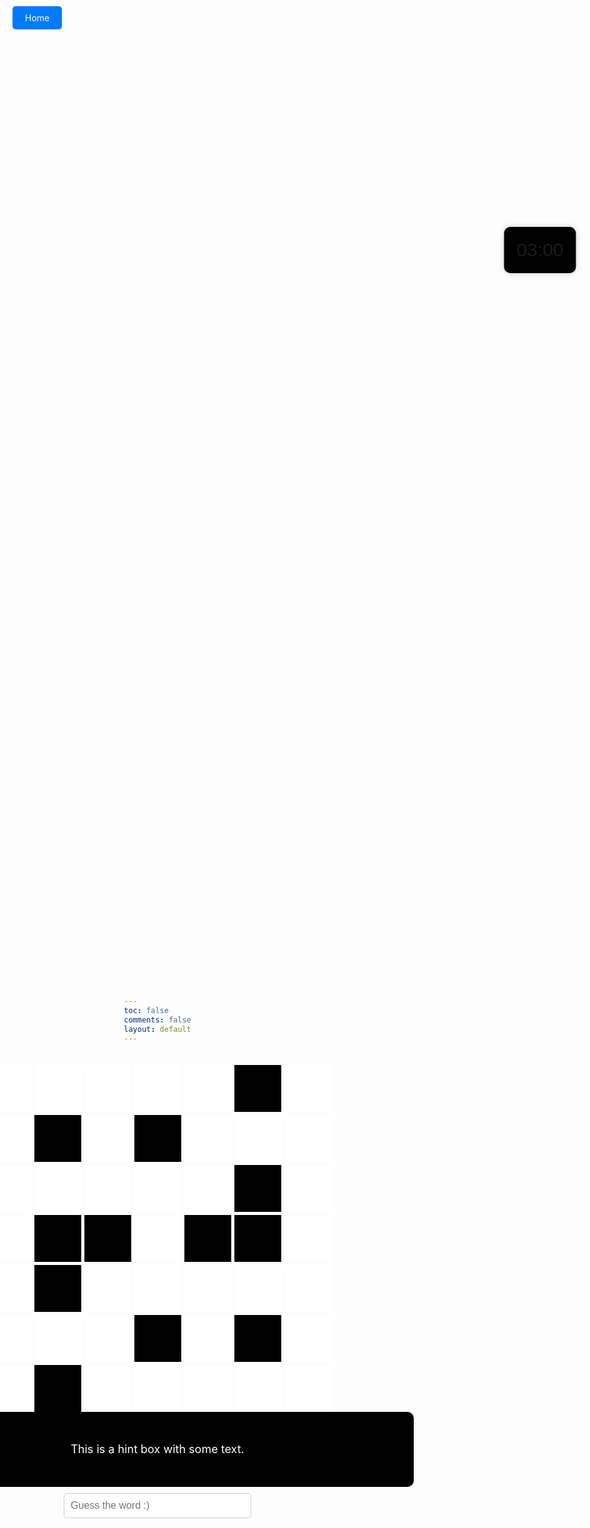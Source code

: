 ```yaml
---
toc: false
comments: false
layout: default
---
```


<html lang="en">
<head>
<meta charset="UTF-8">
<meta name="viewport" content="width=device-width, initial-scale=1.0">
<title>Gray Boxes</title>
<style>
    body {
        margin: 0;
        padding: 0;
        height: 100vh;
        background-image: url('https://wallpapers.com/images/hd/plain-black-background-02fh7564l8qq4m6d.jpg');
        background-size: cover; /* Cover the entire background */
        background-position: center; /* Center the background image */
        display: flex;
        flex-direction: column; /* Change to column layout */
        justify-content: center; /* Center content vertically */
        align-items: center; /* Center content horizontally */
        margin-top: 5px;
    }
        .home-button {
        position: fixed;
        top: 20px;
        left: 20px;
        z-index: 9999;
    }
    .home-button a {
        text-decoration: none;
        color: white;
        background-color: #007bff;
        padding: 10px 20px;
        border-radius: 5px;
    }
    .home-button a:hover {
        background-color: #0056b3;
    }
    .container {
        display: grid;
        grid-template-columns: repeat(7, 75px); /* Adjust box width */
        grid-template-rows: repeat(7, 75px); /* Adjust box height */
        gap: 5px; /* Smaller gap between boxes */
    }
    .whitebox {
        position: relative;
        background-color: white; /* Light gray */
        width: 75px; /* Adjust box width */
        height: 75px; /* Adjust box height */
        font-size: 24px; /* Make font size bigger */
        color: red; /* Set text color to light blue */
        font-weight: bold; /* Make text bold */
        display: flex;
        justify-content: center;
        align-items: center;
        cursor: text; /* Set cursor to text */
    }
    .number {
        position: absolute;
        top: 5px;
        left: 5px;
        color: black; /* Set number color to black */
        font-size: 16px; /* Make font size smaller */
    }
    .letter {
        display: flex;
        justify-content: center;
        align-items: center;
        width: 100%;
        height: 100%;
        visibility: visible;
    }
    .blackbox {
        background-color: black; /* Light gray */
        width: 75px; /* Adjust box width */
        height: 75px; /* Adjust box height */
    }
    #game-container {
        display: flex;
        flex-direction: column;
        align-items: center;
        margin-top: 20px; /* Adjust the top margin as needed */
    }
    .hint-box {
        background-color: black;
        color: white;
        border-radius: 10px;
        padding: 10px;
        font-size: 18px;
        width: 800px;
        height: 100px;
        display: flex;
        justify-content: center;
        align-items: center;
        text-align: center;
    }
    .input-box {
        padding: 10px;
        border-radius: 5px;
        border: 1px solid #ccc;
        font-size: 16px;
        width: 300px;
        margin-top: 10px;
    }
       .timer-box {
        position: fixed;
        top: 10%;
        left: 90%;
        transform: translate(-50%, -50%);
        background-color: black;
        padding: 20px;
        border-radius: 10px;
        box-shadow: 0 0 10px rgba(0, 0, 0, 0.2);
        font-size: 30px;
        font-family: Verdana, sans-serif;
        }
</style>
</head>
<body>
<div id="game-container">
    <div class="container">
        <!-- 81 white and black boxes -->
        <div class="whitebox" id="box1"><span class="number"></span></div>
        <div class="whitebox" id="box2"><span class="number"></span></div>
        <div class="whitebox" id="box3"><span class="number"></span></div>
        <div class="whitebox" id="box4"><span class="number"></span></div>
        <div class="whitebox" id="box5"><span class="number"></span></div>
        <div class="blackbox"></div>
        <div class="whitebox" id="box6"><span class="number"></span></div>
        <div class="whitebox" id="box7"><span class="number"></span></div>
        <div class="blackbox"></div>
        <div class="whitebox" id="box8"><span class="number"></span></div>
        <div class="blackbox"></div>
        <div class="whitebox" id="box9"><span class="number"></span></div>
        <div class="whitebox" id="box10"><span class="number"></span></div>
        <div class="whitebox" id="box11"><span class="number"></span></div>
       <div class="whitebox" id="box12"><span class="number"></span></div>
       <div class="whitebox" id="box13"><span class="number"></span></div>
       <div class="whitebox" id="box14"><span class="number"></span></div>
        <div class="whitebox" id="box15"><span class="number"></span></div>
        <div class="whitebox" id="box16"><span class="number"></span></div>
        <div class="blackbox"></div>
        <div class="whitebox" id="box17"><span class="number"></span></div>
        <div class="whitebox" id="box18"><span class="number"></span></div>
        <div class="blackbox"></div>
        <div class="blackbox"></div>
        <div class="whitebox" id="box19"><span class="number"></span></div>
        <div class="blackbox"></div>
        <div class="blackbox"></div>
        <div class="whitebox" id="box20"><span class="number"></span></div>
        <div class="whitebox" id="box21"><span class="number"></span></div>
        <div class="blackbox"></div>
       <div class="whitebox" id="box22"><span class="number"></span></div>
       <div class="whitebox" id="box23"><span class="number"></span></div>
        <div class="whitebox" id="box24"><span class="number"></span></div>
        <div class="whitebox" id="box25"><span class="number"></span></div>
        <div class="whitebox" id="box26"><span class="number"></span></div>
        <div class="whitebox" id="box27"><span class="number"></span></div>
        <div class="whitebox" id="box28"><span class="number"></span></div>
        <div class="whitebox" id="box29"><span class="number"></span></div>
        <div class="blackbox"></div>
        <div class="whitebox" id="box30"><span class="number"></span></div>
        <div class="blackbox"></div>
        <div class="whitebox" id="box31"><span class="number"></span></div>
        <div class="whitebox" id="box32"><span class="number"></span></div>
        <div class="blackbox"></div>
        <div class="whitebox" id="box33"><span class="number"></span></div>
        <div class="whitebox" id="box34"><span class="number"></span></div>   
        <div class="whitebox" id="box35"><span class="number"></span></div>
        <div class="whitebox" id="box36"><span class="number"></span></div>
        <div class="whitebox" id="box37"><span class="number"></span></div>
    </div>
    <div class="hint-box">
    This is a hint box with some text.
</div>
    <div class="home-button">
        <a href="http://127.0.0.1:4100/ByteJam/2024/02/08/Main.html">Home</a>
    </div>
<input type="text" class="input-box" placeholder="Guess the word :)" autocomplete="off">
</div>
        <div class="timer-box" id="timer">03:00</div>

<script>
    // Your existing JavaScript code here
    const boxLetterMapping = {
        box1: 'S',
        box2: 'A',
        box3: 'F',
        box4: 'E',
        box5: 'R',
        box6: 'A',
        box7: 'E',
        box8: 'L',
        box9: 'O',
        box10: 'L',
        box11: 'D',
        box12: 'A',
        box13: 'M',
        box14: 'U',
        box15: 'S',
        box16: 'E',
        box17: 'O',
        box18: 'S',
        box19: 'I',
        box20: 'R',
        box21: 'I',
        box22: 'S',
        box23: 'P',
        box24: 'A',
        box25: 'I',
        box26: 'N',
        box27: 'D',
        box28: 'I',
        box29: 'P',
        box30: 'L',
        box31: 'E',
        box32: 'E',
        box33: 'Y',
        box34: 'I',
        box35: 'E',
        box36: 'L',
        box37: 'D',
    };
    const wordHints = {
        Across: {
            1: "Provides security, or a sense of feeling more secured",
            6: "Entertain and bring joy",
            8: "European country famous for its cuisine and culture (Beside Portugal)",
            10: "Lower briefly into a liquid, also a type of sauce",
            11: "Give way or surrender",
            5: "Not new; ancient or aged"
        },
        Down: {
            1.1: "Coastal area where the land meets the sea",
            2: "Seasonal illness caused by viruses",
            4: "Decorated or embellished",
            7: "Drink slowly in small quantities through a straw",
            9: "Type of alcoholic beverage brewed from malt and hops"
        }
    };
    const hintBoxMapping = {
        1: ['box1', 'box2', 'box3', 'box4', 'box5'], 
        1.1: ['box1','box7', 'box12', 'box18', 'box21', 'box27', 'box32'],
        6: ['box12', 'box13', 'box14', 'box15', 'box16'], 
        8: ['box22', 'box23', 'box24', 'box25', 'box26'], 
        10: ['box27', 'box28', 'box29'], 
        11: ['box33', 'box34', 'box35', 'box36', 'box37'], 
        5: ['box9', 'box10', 'box11'],
        2: ['box3', 'box8', 'box14'],
        4: ['box6', 'box11', 'box17', 'box20', 'box26', 'box31', 'box37'],
        7: ['box15', 'box19', 'box23'],
        9: ['box24', 'box30', 'box35']
    };
    Object.keys(wordHints).forEach(direction => {
        Object.keys(wordHints[direction]).forEach(hintNumber => {
            const letters = hintBoxMapping[hintNumber].map(box => boxLetterMapping[box]);
            const hint = wordHints[direction][hintNumber];
            console.log(`The word is ${letters.join('')} and its hint is: ${hint}`);
        });
    });
// Function to check if the user input matches the correct word for the displayed hint
let totalQuestionsAnswered = 0;
let currentWordHints;
let acrossWordsCompleted = false; // Initialize acrossWordsCompleted
let downWordsCompleted = false;
let correctAnswerCounter = 0;
let hintIndex = 1;
// Function to check if the user input matches the correct word for the displayed hint
// Function to check if the user input matches the correct word for the displayed hint
function checkAnswer() {
    const userInput = document.querySelector('.input-box').value.trim().toUpperCase();
    const displayedHint = document.querySelector('.hint-box').innerText.trim();
    const hintNumber = parseInt(document.querySelector('.hint-box').getAttribute('data-hint'));
    if (!hintNumber) {
        console.log("No hint provided.");
        return;
    }
    if (!currentWordHints) {
        currentWordHints = wordHints['Across'];
        currentWordDirection = 'Across';
    }
    if (acrossWordsCompleted && !downWordsCompleted && currentWordDirection !== 'Down') {
        currentWordHints = wordHints['Down'];
        currentWordDirection = 'Down';
    }
    currentWordKey = Object.keys(currentWordHints).find(key => currentWordHints[key] === displayedHint);
    const correctLetters = hintBoxMapping[currentWordKey].map(box => boxLetterMapping[box]).join('');
    console.log("User Input:", userInput);
    console.log("Correct Word:", correctLetters);
    if (userInput === correctLetters) {
        correctAnswerCounter++;
        // If the answer is correct, display the word on the crossword
        hintBoxMapping[currentWordKey].forEach(boxId => {
            document.getElementById(boxId).innerText = boxLetterMapping[boxId];
        });
        console.log("Congratulations! You got it right!");
        // Clear the input box
        document.querySelector('.input-box').value = '';
        // Move to the next hint if available, or move to the next word
        const nextHintNumber = hintNumber + 1;
        const nextHint = currentWordHints[nextHintNumber];
        if (nextHint) {
            document.querySelector('.hint-box').innerText = nextHint;
            document.querySelector('.hint-box').setAttribute('data-hint', nextHintNumber);
        } else {
            totalQuestionsAnswered++;
            // If there are no more hints for this direction, mark the word as completed
            if (currentWordDirection === 'Across') {
                const nextWordKeys = Object.keys(currentWordHints);
                const nextWordIndex = nextWordKeys.indexOf(currentWordKey) + 1;
                const nextWordKey = nextWordKeys[nextWordIndex];
                // Check if all words have been completed
                if (acrossWordsCompleted && downWordsCompleted) {
                    console.log("All words completed.");
                    console.log("Well done! All words guessed correctly!");
                    // Change hint box background color to black
                    document.querySelector('.hint-box').style.backgroundColor = 'black';
                    // Display "Well done! All words guessed correctly!" in the console
                    console.log("Well done! All words guessed correctly!");
                    return;
                }
                if (nextWordKey) {
                    const nextWordHint = currentWordHints[nextWordKey];
                    document.querySelector('.hint-box').innerText = nextWordHint;
                    document.querySelector('.hint-box').setAttribute('data-hint', nextWordKey);
                    // Clear the input box and perform any other actions for the next word
                    document.querySelector('.input-box').value = '';
                    console.log("Moving to the next word.");
                } else {
                    console.log("All across words completed.");
                    acrossWordsCompleted = true;
                    if (!downWordsCompleted) {
                        currentWordHints = wordHints['Down'];
                        currentWordDirection = 'Down';
                        const firstDownHint = currentWordHints[Object.keys(currentWordHints)[0]];
                        const firstDownHintNumber = Object.keys(currentWordHints)[0];
                        document.querySelector('.hint-box').innerText = firstDownHint;
                        document.querySelector('.hint-box').setAttribute('data-hint', firstDownHintNumber);
                        // Clear the input box and perform any other actions for the next word
                        document.querySelector('.input-box').value = '';
                        console.log("Moving to the down words.");
                    } else {
                        console.log("All words completed.");
                        console.log("Well done! All words guessed correctly!");
                        // Change hint box background color to black
                        document.querySelector('.hint-box').style.backgroundColor = 'black';
                        // Display "Well done! All words guessed correctly!" in the console
                        console.log("Well done! All words guessed correctly!");
                        // Perform any necessary actions if all words are completed
                    }
                }
            } else if (currentWordDirection === 'Down') {
                const nextWordKeys = Object.keys(currentWordHints);
                const nextWordIndex = nextWordKeys.indexOf(currentWordKey) + 1;
                const nextWordKey = nextWordKeys[nextWordIndex];
                if (nextWordKey) {
                    const nextWordHint = currentWordHints[nextWordKey];
                    document.querySelector('.hint-box').innerText = nextWordHint;
                    document.querySelector('.hint-box').setAttribute('data-hint', nextWordKey);
                    // Clear the input box and perform any other actions for the next word
                    document.querySelector('.input-box').value = '';
                    console.log("Moving to the next word.");
                } else {
                    console.log("All down words completed.");
                    downWordsCompleted = true;
                    if (acrossWordsCompleted) {
                        console.log("All words completed.");
                        console.log("Well done! All words guessed correctly!");
                        // Change hint box background color to black
                        document.querySelector('.hint-box').style.backgroundColor = 'black';
                        // Display "Well done! All words guessed correctly!" in the console
                        console.log("Well done! All words guessed correctly!");
                        // Perform any necessary actions if all words are completed
                    }
                }
            }
        }
        if (totalQuestionsAnswered === 11) {
            console.log("You've answered 11 questions. Game Over.");
            // Perform any additional actions or cleanup here
            return;
        }
    } else {
        console.log("Sorry, that's not correct. Please try again.");
    }
}
// Populate hint box with the first hint
populateHintBox(1);
// Listen for user input in the answer box
document.querySelector('.input-box').addEventListener('keyup', function(event) {
    if (event.key === 'Enter') {
        // If the user presses Enter, check the answer
        checkAnswer();
    }
});
function populateHintBox() {
    const hint = hintIndex % 2 === 1 ? wordHints['Across'][hintIndex] : wordHints['Down'][Math.ceil(hintIndex / 2)];
    if (hint) {
        document.querySelector('.hint-box').innerText = hint;
        document.querySelector('.hint-box').setAttribute('data-hint', hintIndex);
    } else {
        console.log("No hint provided for the specified hint number.");
    }
    hintIndex++;
}
const timerDuration = 3 * 60; // in seconds
        let timeRemaining = timerDuration;

        // Function to start the timer
        function startTimer() {
            const timerElement = document.getElementById('timer');

            const timerInterval = setInterval(function() {
                // Calculate minutes and seconds
                const minutes = Math.floor(timeRemaining / 60);
                const seconds = timeRemaining % 60;

                // Update the timer display
                timerElement.textContent = `${minutes.toString().padStart(2, '0')}:${seconds.toString().padStart(2, '0')}`;

                // Decrement time remaining
                timeRemaining--;

                // If time runs out, stop the timer
                if (timeRemaining < 0) {
                    clearInterval(timerInterval);
                    // Alert the user that time is up
                    alert("Time's up!");
                    // Refresh the page
                    location.reload();
                }
            }, 1000); // Update every second
        }

        // Start the timer when the page loads
        startTimer();
</script>
</body>
</html>